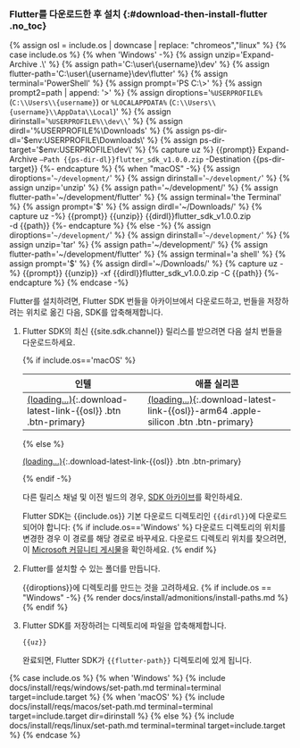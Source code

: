 
### Flutter를 다운로드한 후 설치 {:#download-then-install-flutter .no_toc}

{% assign osl = include.os | downcase | replace: "chromeos","linux" %}
{% case include.os %}
{% when 'Windows' -%}
   {% assign unzip='Expand-Archive .\\' %}
   {% assign path='C:\\user\\{username}\\dev' %}
   {% assign flutter-path='C:\\user\\{username}\\dev\\flutter' %}
   {% assign terminal='PowerShell' %}
   {% assign prompt='PS C:\\>' %}
   {% assign prompt2=path | append: '>' %}
   {% assign diroptions='`%USERPROFILE%` (`C:\\Users\\{username}`) or `%LOCALAPPDATA%` (`C:\\Users\\{username}\\AppData\\Local`)' %}
   {% assign dirinstall='`%USERPROFILE%\\dev\\`' %}
   {% assign dirdl='%USERPROFILE%\\Downloads' %}
   {% assign ps-dir-dl='$env:USERPROFILE\\Downloads\\' %}
   {% assign ps-dir-target='$env:USERPROFILE\\dev\\' %}
   {% capture uz %}
     {{prompt}} Expand-Archive `
         –Path {{ps-dir-dl}}flutter_sdk_v1.0.0.zip `
         -Destination {{ps-dir-target}}
   {%- endcapture %}
{% when "macOS" -%}
   {% assign diroptions='`~/development/`' %}
   {% assign dirinstall='`~/development/`' %}
   {% assign unzip='unzip' %}
   {% assign path='~/development/' %}
   {% assign flutter-path='~/development/flutter' %}
   {% assign terminal='the Terminal' %}
   {% assign prompt='\$' %}
   {% assign dirdl='~/Downloads/' %}
   {% capture uz -%}
      {{prompt}} {{unzip}} {{dirdl}}flutter_sdk_v1.0.0.zip \
          -d {{path}}
   {%- endcapture %}
{% else -%}
   {% assign diroptions='`~/development/`' %}
   {% assign dirinstall='`~/development/`' %}
   {% assign unzip='tar' %}
   {% assign path='~/development/' %}
   {% assign flutter-path='~/development/flutter' %}
   {% assign terminal='a shell' %}
   {% assign prompt='\$' %}
   {% assign dirdl='~/Downloads/' %}
   {% capture uz -%}
     {{prompt}} {{unzip}} -xf {{dirdl}}flutter_sdk_v1.0.0.zip -C {{path}}
   {%- endcapture %}
{% endcase -%}

Flutter를 설치하려면, Flutter SDK 번들을 아카이브에서 다운로드하고, 
번들을 저장하려는 위치로 옮긴 다음, SDK를 압축해제합니다.

1. Flutter SDK의 최신 {{site.sdk.channel}} 릴리스를 받으려면 다음 설치 번들을 다운로드하세요.

   {% if include.os=='macOS' %}

   | 인텔                                         | 애플 실리콘  |
   |---------------------------------------------------------------------|-------------------------------------------------------------------------------------------|
   | [(loading...)](#){:.download-latest-link-{{osl}} .btn .btn-primary} | [(loading...)](#){:.download-latest-link-{{osl}}-arm64 .apple-silicon .btn .btn-primary}  |

   {% else %}

   [(loading...)](#){:.download-latest-link-{{osl}} .btn .btn-primary}

   {% endif -%}

   다른 릴리스 채널 및 이전 빌드의 경우, [SDK 아카이브][SDK archive]를 확인하세요.

   Flutter SDK는 {{include.os}} 기본 다운로드 디렉토리인 `{{dirdl}}`에 다운로드되어야 합니다: 
   {% if include.os=='Windows' %}
   다운로드 디렉토리의 위치를 ​​변경한 경우 이 경로를 해당 경로로 바꾸세요. 
   다운로드 디렉토리 위치를 찾으려면, 이 [Microsoft 커뮤니티 게시물][move-dl]을 확인하세요.
   {% endif %}

2. Flutter를 설치할 수 있는 폴더를 만듭니다.

   {{diroptions}}에 디렉토리를 만드는 것을 고려하세요.
   {% if include.os == "Windows" -%}
   {% render docs/install/admonitions/install-paths.md %}
   {% endif %}

3. Flutter SDK를 저장하려는 디렉토리에 파일을 압축해제합니다.

   ```console
   {{uz}}
   ```

   완료되면, Flutter SDK가 `{{flutter-path}}` 디렉토리에 있게 됩니다.

[SDK archive]: /release/archive
[move-dl]: https://answers.microsoft.com/en-us/windows/forum/all/move-download-folder-to-other-drive-in-windows-10/67d58118-4ccd-473e-a3da-4e79fdb4c878

{% case include.os %}
{% when 'Windows' %}
{% include docs/install/reqs/windows/set-path.md terminal=terminal target=include.target %}
{% when 'macOS' %}
{% include docs/install/reqs/macos/set-path.md terminal=terminal target=include.target dir=dirinstall %}
{% else %}
{% include docs/install/reqs/linux/set-path.md terminal=terminal target=include.target %}
{% endcase %}
